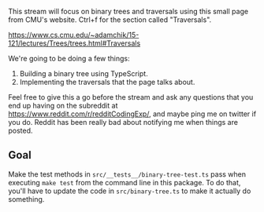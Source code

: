 
This stream will focus on binary trees and traversals using this small page from
CMU's website. Ctrl+f for the section called "Traversals".

https://www.cs.cmu.edu/~adamchik/15-121/lectures/Trees/trees.html#Traversals

We're going to be doing a few things:

1. Building a binary tree using TypeScript.
1. Implementing the traversals that the page talks about.

Feel free to give this a go before the stream and ask any questions that you end
up having on the subreddit at https://www.reddit.com/r/redditCodingExp/, and
maybe ping me on twitter if you do. Reddit has been really bad about notifying
me when things are posted.

## Goal

Make the test methods in `src/__tests__/binary-tree-test.ts` pass when executing
`make test` from the command line in this package. To do that, you'll have to
update the code in `src/binary-tree.ts` to make it actually do something.
